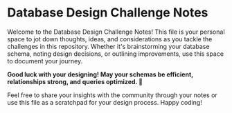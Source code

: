 # Database Design Challenge Notes

Welcome to the Database Design Challenge Notes! This file is your personal space to jot down thoughts, ideas, and considerations as you tackle the challenges in this repository. Whether it's brainstorming your database schema, noting design decisions, or outlining improvements, use this space to document your journey.

**Good luck with your designing! May your schemas be efficient, relationships strong, and queries optimized. 🚀**

Feel free to share your insights with the community through your notes or use this file as a scratchpad for your design process. Happy coding!